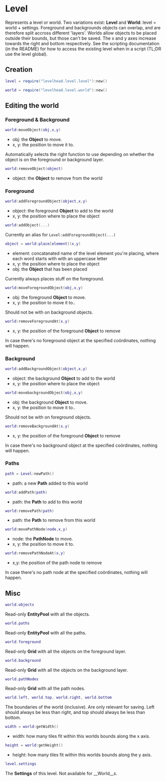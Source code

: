 # Level

Represents a level or world.
Two variations exist: __Level__ and __World__: level = world + settings.
Foreground and backgrounds objects can overlap, and are therefore split accross different 'layers'.
Worlds allow objects to be placed outside their bounds, but those can't be saved.
The x and y axes increase towards the right and bottom respectively.
See the scripting documentation (in the README) for how to access the existing level when in a script
(TL;DR use the level global).

## Creation

```Lua
level = require("levelhead.level.level"):new()
```

```Lua
world = require("levelhead.level.world"):new()
```

## Editing the world

### Foreground & Background

```Lua
world:moveObject(obj,x,y)
```
- obj: the __Object__ to move.
- x, y: the position to move it to.

Automatically selects the right function to use depending on whether the object is on the foreground or background layer.

```Lua
world:removeObject(object)
```
- object: the __Object__ to remove from the world

### Foreground

```Lua
world:addForegroundObject(object,x,y)
```
- object: the foreground __Object__ to add to the world
- x, y: the position where to place the object

```Lua
world:addObject(...)
```
Currently an alias for `Level:addForegroundObject(...)`

```Lua
object = world:place[element](x,y)
```
- element: concatanated name of the level element you're placing, where each word starts with with an uppercase letter
- x, y: the position where to place the object
- obj: the __Object__ that has been placed

Currently always places stuff on the foreground.

```Lua
world:moveForegroundObject(obj,x,y)
```
- obj: the foreground __Object__ to move.
- x, y: the position to move it to..

Should not be with on background objects.

```Lua
world:removeForegroundAt(x,y)
```
- x, y: the position of the foreground __Object__ to remove

In case there's no foreground object at the specified coördinates, nothing will happen.

### Background

```Lua
world:addBackgroundObject(object,x,y)
```
- object: the background __Object__ to add to the world
- x, y: the position where to place the object

```Lua
world:movebackgroundObject(obj,x,y)
```
- obj: the background __Object__ to move.
- x, y: the position to move it to..

Should not be with on foreground objects.

```Lua
world:removeBackgroundAt(x,y)
```
- x, y: the position of the foreground __Object__ to remove

In case there's no background object at the specified coördinates, nothing will happen.

### Paths

```Lua
path = Level:newPath()
```
- path: a new __Path__ added to this world

```Lua
world:addPath(path)
```
- path: the __Path__ to add to this world

```Lua
world:removePath(path)
```
- path: the __Path__ to remove from this world

```Lua
world:movePathNode(node,x,y)
```
- node: the __PathNode__ to move.
- x, y: the position to move it to.

```Lua
world:removePathNodeAt(x,y)
```
- x,y: the position of the path node to remove

In case there's no path node at the specified coördinates, nothing will happen.


## Misc

```Lua
world.objects
```
Read-only __EntityPool__ with all the objects.

```Lua
world.paths
```
Read-only __EntityPool__ with all the paths.

```Lua
world.foreground
```
Read-only __Grid__ with all the objects on the foreground layer.

```Lua
world.background
```
Read-only __Grid__ with all the objects on the background layer.

```Lua
world.pathNodes
```
Read-only __Grid__ with all the path nodes.

```Lua
world.left, world.top, world.right, world.bottom
```
The boundaries of the world (inclusive). Are only relevant for saving. Left should always be less than right, and top should always be less than bottom.

```Lua
width = world:getWidth()
```
- width: how many tiles fit within this worlds bounds along the x axis.

```Lua
height = world:getHeight()
```
- height: how many tiles fit within this worlds bounds along the y axis.

```Lua
level.settings
```
The __Settings__ of this level. Not available for __World__s.
